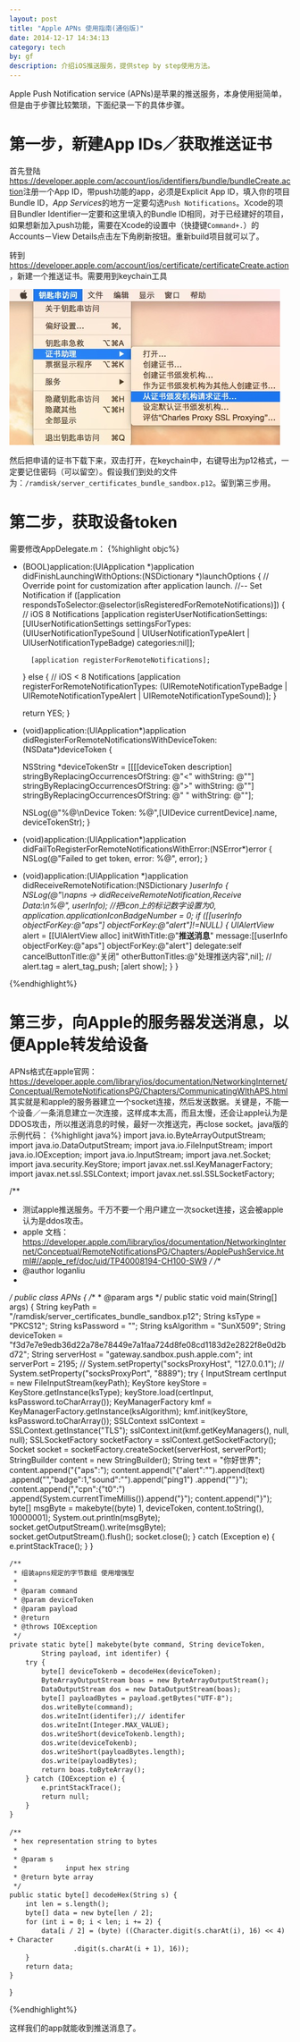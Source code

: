 ```yaml
---
layout: post
title: "Apple APNs 使用指南(通俗版)"
date: 2014-12-17 14:34:13
category: tech
by: gf
description: 介绍iOS推送服务，提供step by step使用方法。
---
```

Apple Push Notification service (APNs)是苹果的推送服务，本身使用挺简单，但是由于步骤比较繁琐，下面纪录一下的具体步骤。

# 第一步，新建App IDs／获取推送证书
首先登陆<https://developer.apple.com/account/ios/identifiers/bundle/bundleCreate.action>注册一个App ID，带push功能的app，必须是Explicit App ID，填入你的项目Bundle ID，*App Services*的地方一定要勾选`Push Notifications`。Xcode的项目Bundler Identifier一定要和这里填入的Bundle ID相同，对于已经建好的项目，如果想新加入push功能，需要在Xcode的设置中（快捷键`Command+.`）的Accounts－View Details点击左下角刷新按钮。重新build项目就可以了。

转到<https://developer.apple.com/account/ios/certificate/certificateCreate.action>，新建一个推送证书。需要用到keychain工具

![请求证书](/images/keychain-request-cer.png)

然后把申请的证书下载下来，双击打开，在keychain中，右键导出为p12格式，一定要记住密码（可以留空）。假设我们到处的文件为：`/ramdisk/server_certificates_bundle_sandbox.p12`。留到第三步用。

# 第二步，获取设备token
需要修改AppDelegate.m：
{%highlight objc%}


- (BOOL)application:(UIApplication *)application didFinishLaunchingWithOptions:(NSDictionary *)launchOptions {
    // Override point for customization after application launch.
    //-- Set Notification
    if ([application respondsToSelector:@selector(isRegisteredForRemoteNotifications)])
    {
        // iOS 8 Notifications
        [application registerUserNotificationSettings:[UIUserNotificationSettings settingsForTypes:(UIUserNotificationTypeSound | UIUserNotificationTypeAlert | UIUserNotificationTypeBadge) categories:nil]];
        
        [application registerForRemoteNotifications];
    }
    else
    {
        // iOS < 8 Notifications
        [application registerForRemoteNotificationTypes:
         (UIRemoteNotificationTypeBadge | UIRemoteNotificationTypeAlert | UIRemoteNotificationTypeSound)];
    }
    
    return YES;
}



- (void)application:(UIApplication*)application didRegisterForRemoteNotificationsWithDeviceToken:(NSData*)deviceToken
{
    
    NSString *deviceTokenStr = [[[[deviceToken description]
                                  stringByReplacingOccurrencesOfString: @"<" withString: @""]
                                 stringByReplacingOccurrencesOfString: @">" withString: @""]
                                stringByReplacingOccurrencesOfString: @" " withString: @""];
    
    NSLog(@"%@\nDevice Token: %@",[UIDevice currentDevice].name, deviceTokenStr);
}

- (void)application:(UIApplication*)application didFailToRegisterForRemoteNotificationsWithError:(NSError*)error
{
    NSLog(@"Failed to get token, error: %@", error);
}

- (void)application:(UIApplication *)application didReceiveRemoteNotification:(NSDictionary *)userInfo
{
    NSLog(@"\napns -> didReceiveRemoteNotification,Receive Data:\n%@", userInfo);
    //把icon上的标记数字设置为0,
    application.applicationIconBadgeNumber = 0;
    if ([[userInfo objectForKey:@"aps"] objectForKey:@"alert"]!=NULL) {
        UIAlertView* alert = [[UIAlertView alloc] initWithTitle:@"**推送消息**"
                                                        message:[[userInfo objectForKey:@"aps"] objectForKey:@"alert"]
                                                       delegate:self
                                              cancelButtonTitle:@"关闭"
                                              otherButtonTitles:@"处理推送内容",nil];
//        alert.tag = alert_tag_push;
        [alert show];
    }
}

{%endhighlight%}

# 第三步，向Apple的服务器发送消息，以便Apple转发给设备

APNs格式在apple官网：<https://developer.apple.com/library/ios/documentation/NetworkingInternet/Conceptual/RemoteNotificationsPG/Chapters/CommunicatingWIthAPS.html> 其实就是和apple的服务器建立一个socket连接，然后发送数据。关键是，不能一个设备／一条消息建立一次连接，这样成本太高，而且太慢，还会让apple认为是DDOS攻击，所以推送消息的时候，最好一次推送完，再close socket。java版的示例代码：
{%highlight java%}
import java.io.ByteArrayOutputStream;
import java.io.DataOutputStream;
import java.io.FileInputStream;
import java.io.IOException;
import java.io.InputStream;
import java.net.Socket;
import java.security.KeyStore;
import javax.net.ssl.KeyManagerFactory;
import javax.net.ssl.SSLContext;
import javax.net.ssl.SSLSocketFactory;

/**
 * 测试apple推送服务。千万不要一个用户建立一次socket连接，这会被apple认为是ddos攻击。<br>
 * apple 文档：https://developer.apple.com/library/ios/documentation/NetworkingInternet/Conceptual/RemoteNotificationsPG/Chapters/ApplePushService.html#//apple_ref/doc/uid/TP40008194-CH100-SW9
 */
/**
 * @author loganliu
 *
 */
public class APNs {
	/**
	 * @param args
	 */
	public static void main(String[] args) {
		String keyPath = "/ramdisk/server_certificates_bundle_sandbox.p12";
		String ksType = "PKCS12";
		String ksPassword = "";
		String ksAlgorithm = "SunX509";
		String deviceToken = "f3d7e7e9edb36d22a78e78449e7a1faa724d8fe08cd1183d2e2822f8e0d2bd72";
		String serverHost = "gateway.sandbox.push.apple.com";
		int serverPort = 2195;
		// System.setProperty("socksProxyHost", "127.0.0.1");
		// System.setProperty("socksProxyPort", "8889");
		try {
			InputStream certInput = new FileInputStream(keyPath);
			KeyStore keyStore = KeyStore.getInstance(ksType);
			keyStore.load(certInput, ksPassword.toCharArray());
			KeyManagerFactory kmf = KeyManagerFactory.getInstance(ksAlgorithm);
			kmf.init(keyStore, ksPassword.toCharArray());
			SSLContext sslContext = SSLContext.getInstance("TLS");
			sslContext.init(kmf.getKeyManagers(), null, null);
			SSLSocketFactory socketFactory = sslContext.getSocketFactory();
			Socket socket = socketFactory.createSocket(serverHost, serverPort);
			StringBuilder content = new StringBuilder();
			String text = "你好世界";
			content.append("{\"aps\":");
			content.append("{\"alert\":\"").append(text)
					.append("\",\"badge\":1,\"sound\":\"").append("ping1")
					.append("\"}");
			content.append(",\"cpn\":{\"t0\":")
					.append(System.currentTimeMillis()).append("}");
			content.append("}");
			byte[] msgByte = makebyte((byte) 1, deviceToken,
					content.toString(), 10000001);
			System.out.println(msgByte);
			socket.getOutputStream().write(msgByte);
			socket.getOutputStream().flush();
			socket.close();
		} catch (Exception e) {
			e.printStackTrace();
		}
	}

	/**
	 * 组装apns规定的字节数组 使用增强型
	 * 
	 * @param command
	 * @param deviceToken
	 * @param payload
	 * @return
	 * @throws IOException
	 */
	private static byte[] makebyte(byte command, String deviceToken,
			String payload, int identifer) {
		try {
			byte[] deviceTokenb = decodeHex(deviceToken);
			ByteArrayOutputStream boas = new ByteArrayOutputStream();
			DataOutputStream dos = new DataOutputStream(boas);
			byte[] payloadBytes = payload.getBytes("UTF-8");
			dos.writeByte(command);
			dos.writeInt(identifer);// identifer
			dos.writeInt(Integer.MAX_VALUE);
			dos.writeShort(deviceTokenb.length);
			dos.write(deviceTokenb);
			dos.writeShort(payloadBytes.length);
			dos.write(payloadBytes);
			return boas.toByteArray();
		} catch (IOException e) {
			e.printStackTrace();
			return null;
		}
	}

	/**
	 * hex representation string to bytes
	 * 
	 * @param s
	 *            input hex string
	 * @return byte array
	 */
	public static byte[] decodeHex(String s) {
		int len = s.length();
		byte[] data = new byte[len / 2];
		for (int i = 0; i < len; i += 2) {
			data[i / 2] = (byte) ((Character.digit(s.charAt(i), 16) << 4) + Character
					.digit(s.charAt(i + 1), 16));
		}
		return data;
	}
}

{%endhighlight%}

这样我们的app就能收到推送消息了。
